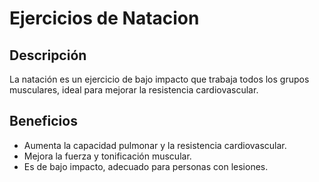 # Ejercicios de Natacion

## Descripción
La natación es un ejercicio de bajo impacto que trabaja todos los grupos musculares, ideal para mejorar la resistencia cardiovascular.

## Beneficios
- Aumenta la capacidad pulmonar y la resistencia cardiovascular.
- Mejora la fuerza y tonificación muscular.
- Es de bajo impacto, adecuado para personas con lesiones.
